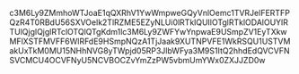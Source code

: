 c3M6Ly9ZMmhoWTJoaE1qQXRhV1YwWmpweGQyVnlOemc1TVRJelFERTFPQzR4T0RBdU56SXVOelk2TlRZME5EZyNLUi0lRTklQUIlOTglRTklODAlOUYlRTUlQjglQjglRTclOTQlQTgKdm1lc3M6Ly9ZWFYwYnpwaE9USmpZV1EyTXkwMFlXSTFMVFF6WlRFdE9HSmpNQzA1TjJaak9XUTNPVFE1WkRSQU1USTVMakUxTkM0MU15NHhNVG8yTWpjd05RP3JlbWFya3M9S1ItQ2hhdEdQVCVFNSVCMCU4OCVFNyU5NCVBOCZvYmZzPW5vbmUmYWx0ZXJJZD0w
